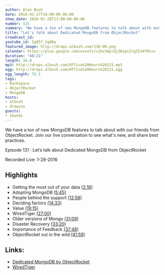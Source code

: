```yaml
---
author: Alan Bush
date: 2016-01-27T10:00:00-06:00
show_date: 2016-01-28T13:00:00-06:00
number: 131
summary: "We have a ton of new MongoDB features to talk about with our friends from ObjectRocket. Join our live conversation to see what's new, and share best practices."
title: "Let's talk about Dedicated MongoDB from ObjectRocket"
crowdcast_id:
youtube_id: Ig857_tg0Ow
featured_image: http://drops.albush.com/130-OR.png
calendar: https://plus.google.com/events/cihv3mpldj30spi2rg3534f0cvs
duration: "48:21"
length: 34.8
mp3: http://drops.albush.com/Office%20Hours%20131.mp3
ogg: http://drops.albush.com/Office%20Hours%20131.ogg
ogg_length: 73.1
tags:
- Rackspace
- ObjectRocket
- MongoDB
hosts:
- albush
- drewcox
guests:
- tbanks
---
```

We have a ton of new MongoDB features to talk about with our friends from ObjectRocket. Join our live conversation to see what's new, and share best practices.

<!--more-->

Episode 131 :  Let’s talk about Dedicated MongoDB from ObjectRocket

Recorded Live: 1-28-2016

## Highlights

- Getting the most out of your data [(2:16)](https://youtu.be/Ig857_tg0Ow?t=2m16s)
- Adopting MongoDB [(5:45)](https://youtu.be/Ig857_tg0Ow?t=5m45s)
- People behind the support [(12:58)](https://youtu.be/Ig857_tg0Ow?t=12m58s)
- Deciding factors [(14:33)](https://youtu.be/Ig857_tg0Ow?t=14m33s)
- Value [(19:15)](https://youtu.be/Ig857_tg0Ow?t=19m15s)
- WiredTiger [(27:00)](https://youtu.be/Ig857_tg0Ow?t=27m00s)
- Older versions of Mongo [(31:09)](https://youtu.be/Ig857_tg0Ow?t=31m09s)
- Disaster Recovery [(33:20)](https://youtu.be/Ig857_tg0Ow?t=33m20s)
- Importance of Feedback [(37:48)](https://youtu.be/Ig857_tg0Ow?t=37m48s)
- ObjectRocket out in the wild [(41:59)](https://youtu.be/Ig857_tg0Ow?t=41m59s)


## Links:

- [Dedicated MongoDB by ObjectRocket](https://objectrocket.com/dedicated/)
- [WiredTiger](http://www.wiredtiger.com/)
